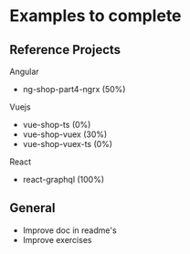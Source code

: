 # Examples to complete

## Reference Projects

Angular

- ng-shop-part4-ngrx (50%)

Vuejs

- vue-shop-ts (0%)
- vue-shop-vuex (30%)
- vue-shop-vuex-ts (0%)

React

- react-graphql (100%)

## General

- Improve doc in readme's
- Improve exercises

